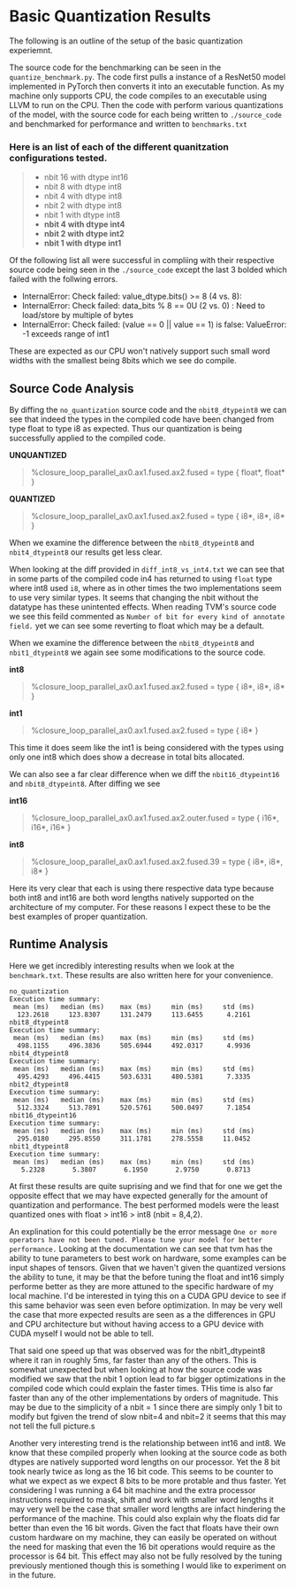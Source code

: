 # Basic Quantization Results
The following is an outline of the setup of the basic quantization experiemnt.

The source code for the benchmarking can be seen in the `quantize_benchmark.py`. The code first pulls a instance of a ResNet50 model implemented in PyTorch then converts it into an executable function. As my machine only supports CPU, the code compiles to an executable using LLVM to run on the CPU. Then the code with perform various quantizations of the model, with the source code for each being written to `./source_code` and benchmarked for performance and written to `benchmarks.txt`

### Here is an list of each of the different quanitzation configurations tested.

>
> - nbit 16 with dtype int16
> - nbit 8 with dtype int8
> - nbit 4 with dtype int8
> - nbit 2 with dtype int8
> - nbit 1 with dtype int8
> - **nbit 4 with dtype int4**
> - **nbit 2 with dtype int2**
> - **nbit 1 with dtype int1**


Of the following list all were successful in compliing with their respective source code being seen in the `./source_code` except the last 3 bolded which failed with the follwing errors.

- InternalError: Check failed: value_dtype.bits() >= 8 (4 vs. 8): 
- InternalError: Check failed: data_bits % 8 == 0U (2 vs. 0) : Need to load/store by multiple of bytes
- InternalError: Check failed: (value == 0 || value == 1) is false: ValueError: -1 exceeds range of int1

These are expected as our CPU won't natively support such small word widths with the smallest being 8bits which we see do compile. 

## Source Code Analysis

By diffing the `no_quantization` source code and the `nbit8_dtypeint8` we can see that indeed the types in the compiled code have been changed from type float to type i8 as expected. Thus our quantization is being successfully applied to the compiled code.

**UNQUANTIZED**
> %closure_loop_parallel_ax0.ax1.fused.ax2.fused = type { float*, float* } 

**QUANTIZED**
> %closure_loop_parallel_ax0.ax1.fused.ax2.fused = type { i8*, i8*, i8* }

When we examine the difference between the `nbit8_dtypeint8` and `nbit4_dtypeint8` our results get less clear.

When looking at the diff provided in `diff_int8_vs_int4.txt` we can see that in some parts of the compiled code in4 has returned to using `float` type where int8 used `i8`, where as in other times the two implementations seem to use very similar types. It seems that changing the nbit without the datatype has these unintented effects. When reading TVM's source code we see this feild commented as `Number of bit for every kind of annotate field.` yet we can see some reverting to float which may be a default.

When we examine the difference between the `nbit8_dtypeint8` and `nbit1_dtypeint8` we again see some modifications to the source code.

**int8**
> %closure_loop_parallel_ax0.ax1.fused.ax2.fused = type { i8*, i8*, i8* }

**int1**
> %closure_loop_parallel_ax0.ax1.fused.ax2.fused = type { i8* }

This time it does seem like the int1  is being considered with the types using only one int8 which does show a decrease in total bits allocated.

We can also see a far clear difference when we diff the `nbit16_dtypeint16` and `nbit8_dtypeint8`. After diffing we see

**int16**
> %closure_loop_parallel_ax0.ax1.fused.ax2.outer.fused = type { i16*, i16*, i16* }

**int8**
> %closure_loop_parallel_ax0.ax1.fused.ax2.fused.39 = type { i8*, i8*, i8* }

Here its very clear that each is using there respective data type because both int8 and int16 are both word lengths natively supported on the architecture of my computer. For these reasons I expect these to be the best examples of proper quantization.


## Runtime Analysis

Here we get incredibly interesting results when we look at the `benchmark.txt`. These results are also written here for your convenience.

```
no_quantization
Execution time summary:
 mean (ms)   median (ms)    max (ms)     min (ms)     std (ms)  
  123.2618     123.8307     131.2479     113.6455      4.2161                  
nbit8_dtypeint8
Execution time summary:
 mean (ms)   median (ms)    max (ms)     min (ms)     std (ms)  
  498.1155     496.3836     505.6944     492.0317      4.9936                  
nbit4_dtypeint8
Execution time summary:
 mean (ms)   median (ms)    max (ms)     min (ms)     std (ms)  
  495.4293     496.4415     503.6331     480.5381      7.3335                  
nbit2_dtypeint8
Execution time summary:
 mean (ms)   median (ms)    max (ms)     min (ms)     std (ms)  
  512.3324     513.7891     520.5761     500.0497      7.1854                  
nbit16_dtypeint16
Execution time summary:
 mean (ms)   median (ms)    max (ms)     min (ms)     std (ms)  
  295.0180     295.8550     311.1781     278.5558     11.0452                  
nbit1_dtypeint8
Execution time summary:
 mean (ms)   median (ms)    max (ms)     min (ms)     std (ms)  
   5.2328       5.3807       6.1950       2.9750       0.8713                  
```             

At first these results are quite suprising and we find that for one we get the opposite effect that we may have expected generally for the amount of quantization and performance. The best performed models were the least quantized ones with float > int16 > int8 (nbit = 8,4,2). 

An explination for this could potentially be the error message `One or more operators have not been tuned. Please tune your model for better performance.` Looking at the documentation we can see that tvm has the ability to tune parameters to best work on hardware, some examples can be input shapes of tensors. Given that we haven't given the quantized versions the ability to tune, it may be that the before tuning the float and int16 simply performe better as they are more attuned to the specific hardware of my local machine. I'd be interested in tying this on a CUDA GPU device to see if this same behavior was seen even before optimization. In may be very well the case that more expected results are seen as a the differences in GPU and CPU architecture but without having access to a GPU device with CUDA myself I would not be able to tell. 

That said one speed up that was observed was for the nbit1_dtypeint8 where it ran in roughly 5ms, far faster than any of the others. This is somewhat unexpected but when looking at how the source code was modified we saw that the nbit 1 option lead to far bigger optimizations in the compiled code which could explain the faster times. THis time is also far faster than any of the other implementations by orders of magnitude. This may be due to the simplicity of a nbit = 1 since there are simply only 1 bit to modify but fgiven the trend of slow nbit=4 and nbit=2 it seems that this may not tell the full picture.s

Another very interesting trend is the relationship between int16 and int8. We know that these compiled properly when looking at the source code as both dtypes are natively supported word lengths on our processor. Yet the 8 bit took nearly twice as long as the 16 bit code. This seems to be counter to what we expect as we expect 8 bits to be more protable and thus faster. Yet considering I was running a 64 bit machine and the extra processor instructions required to mask, shift and work with smaller word lengths it may very well be the case that smaller word lengths are infact hindering the performance of the machine. This could also explain why the floats did far better than even the 16 bit words. Given the fact that floats have their own custom hardware on my machine, they can easily be operated on without the need for masking that even the 16 bit operations would require as the processor is 64 bit. This effect may also not be fully resolved by the tuning previously mentioned though this is something I would like to experiment on in the future.

